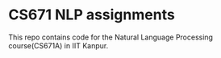 # CS671 NLP assignments
This repo contains code for the Natural Language Processing course(CS671A) in IIT Kanpur.
